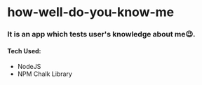 # how-well-do-you-know-me

### It is an app which tests user's knowledge about me😉. 




#### Tech Used:
* NodeJS
* NPM Chalk Library

